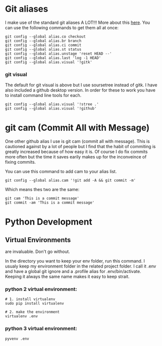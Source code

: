 # Git aliases

I make use of the standard git aliases A LOT!!! More about this [here](https://git-scm.com/book/en/v2/Git-Basics-Git-Aliases). You can use the following commands to get them all at once:

    git config --global alias.co checkout
    git config --global alias.br branch
    git config --global alias.ci commit
    git config --global alias.st status
    git config --global alias.unstage 'reset HEAD --'
    git config --global alias.last 'log -1 HEAD'
    git config --global alias.visual '!gitk'

### git visual
The default for git visual is above but I use soursetree instead of gitk. I have also included a github desktop version. In order for these to work you have to install command line tools for each.

    git config --global alias.visual '!stree .'
    git config --global alias.visual '!github'

# git cam (Commit All with Message)
One other github alias I use is git cam (commit all with message). This is cautioned against by a lot of people but I find that the habit of commiting is greatly increased because of how easy it is. Of course I do fix commits more often but the time it saves earily makes up for the inconveince of fixing commits.

You can use this command to add cam to your alias list.

    git config --global alias.cam '!git add -A && git commit -m'

Which means thes two are the same:

    git cam 'This is a commit message'
    git commit -am 'This is a commit message'


# Python Development

## Virtual Environments
are invaluable. Don't go without.

In the directory you want to keep your env folder, run this command. I usualy keep my environment folder in the related project folder. I call it .env and have a global git ignore and a .profile alias for .env/bin/activate. Keeping it always the same name makes it easy to keep strait.

### python 2 virtual environment:

    # 1. install virtualenv
    sudo pip install virtualenv

    # 2. make the environment
    virtualenv .env

### python 3 virtual environment:

    pyvenv .env
